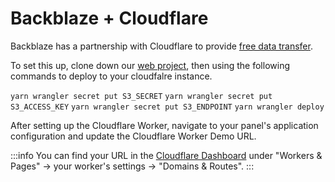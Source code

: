 # Backblaze + Cloudflare

Backblaze has a partnership with Cloudflare to provide [free data transfer](https://www.backblaze.com/blog/backblaze-and-cloudflare-partner-to-provide-free-data-transfer/).

To set this up, clone down our [web project](https://github.com/5stackgg/web), then using the following commands to deploy to your cloudfalre instance.

`yarn wrangler secret put S3_SECRET`
`yarn wrangler secret put S3_ACCESS_KEY`
`yarn wrangler secret put S3_ENDPOINT`
`yarn wrangler deploy`

After setting up the Cloudflare Worker, navigate to your panel's application configuration and update the Cloudflare Worker Demo URL.

:::info
You can find your URL in the [Cloudflare Dashboard](https://dash.cloudflare.com/) under "Workers & Pages" → your worker's settings → "Domains & Routes".
:::
